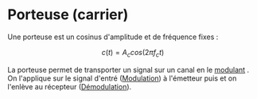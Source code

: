 # Porteuse (carrier)

Une porteuse est un cosinus d'amplitude et de fréquence fixes :

$$c(t) = A_c cos{(2\pi f_c t)}$$

La porteuse permet de transporter un signal sur un canal en le [modulant](Modulation-Démodulation.md) . On l'applique sur le signal d'entré ([Modulation](Modulation-Démodulation.md)) à l'émetteur puis et on l'enlève au récepteur ([Démodulation](Modulation-Démodulation.md)).